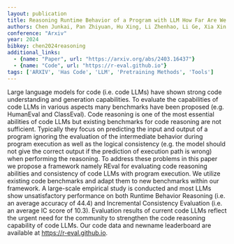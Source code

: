 ```yaml
---
layout: publication
title: Reasoning Runtime Behavior of a Program with LLM How Far Are We
authors: Chen Junkai, Pan Zhiyuan, Hu Xing, Li Zhenhao, Li Ge, Xia Xin
conference: "Arxiv"
year: 2024
bibkey: chen2024reasoning
additional_links:
  - {name: "Paper", url: "https://arxiv.org/abs/2403.16437"}
  - {name: "Code", url: "https://r-eval.github.io"}
tags: ['ARXIV', 'Has Code', 'LLM', 'Pretraining Methods', 'Tools']
---
```

Large language models for code (i.e. code LLMs) have shown strong code understanding and generation capabilities. To evaluate the capabilities of code LLMs in various aspects many benchmarks have been proposed (e.g. HumanEval and ClassEval). Code reasoning is one of the most essential abilities of code LLMs but existing benchmarks for code reasoning are not sufficient. Typically they focus on predicting the input and output of a program ignoring the evaluation of the intermediate behavior during program execution as well as the logical consistency (e.g. the model should not give the correct output if the prediction of execution path is wrong) when performing the reasoning. To address these problems in this paper we propose a framework namely REval for evaluating code reasoning abilities and consistency of code LLMs with program execution. We utilize existing code benchmarks and adapt them to new benchmarks within our framework. A large-scale empirical study is conducted and most LLMs show unsatisfactory performance on both Runtime Behavior Reasoning (i.e. an average accuracy of 44.4) and Incremental Consistency Evaluation (i.e. an average IC score of 10.3). Evaluation results of current code LLMs reflect the urgent need for the community to strengthen the code reasoning capability of code LLMs. Our code data and newname leaderboard are available at https://r-eval.github.io.
